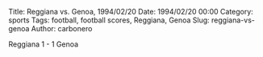Title: Reggiana vs. Genoa, 1994/02/20
Date: 1994/02/20 00:00
Category: sports
Tags: football, football scores, Reggiana, Genoa
Slug: reggiana-vs-genoa
Author: carbonero


Reggiana 1 - 1 Genoa
